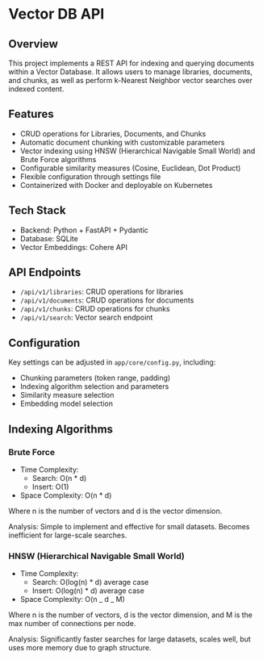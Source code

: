 # Vector DB API

## Overview

This project implements a REST API for indexing and querying documents within a Vector Database. It allows users to manage libraries, documents, and chunks, as well as perform k-Nearest Neighbor vector searches over indexed content.

## Features

- CRUD operations for Libraries, Documents, and Chunks
- Automatic document chunking with customizable parameters
- Vector indexing using HNSW (Hierarchical Navigable Small World) and Brute Force algorithms
- Configurable similarity measures (Cosine, Euclidean, Dot Product)
- Flexible configuration through settings file
- Containerized with Docker and deployable on Kubernetes

## Tech Stack

- Backend: Python + FastAPI + Pydantic
- Database: SQLite
- Vector Embeddings: Cohere API

## API Endpoints

- `/api/v1/libraries`: CRUD operations for libraries
- `/api/v1/documents`: CRUD operations for documents
- `/api/v1/chunks`: CRUD operations for chunks
- `/api/v1/search`: Vector search endpoint

## Configuration

Key settings can be adjusted in `app/core/config.py`, including:

- Chunking parameters (token range, padding)
- Indexing algorithm selection and parameters
- Similarity measure selection
- Embedding model selection

## Indexing Algorithms

### Brute Force

- Time Complexity:
  - Search: O(n \* d)
  - Insert: O(1)
- Space Complexity: O(n \* d)

Where n is the number of vectors and d is the vector dimension.

Analysis: Simple to implement and effective for small datasets. Becomes inefficient for large-scale searches.

### HNSW (Hierarchical Navigable Small World)

- Time Complexity:
  - Search: O(log(n) \* d) average case
  - Insert: O(log(n) \* d) average case
- Space Complexity: O(n _ d _ M)

Where n is the number of vectors, d is the vector dimension, and M is the max number of connections per node.

Analysis: Significantly faster searches for large datasets, scales well, but uses more memory due to graph structure.
